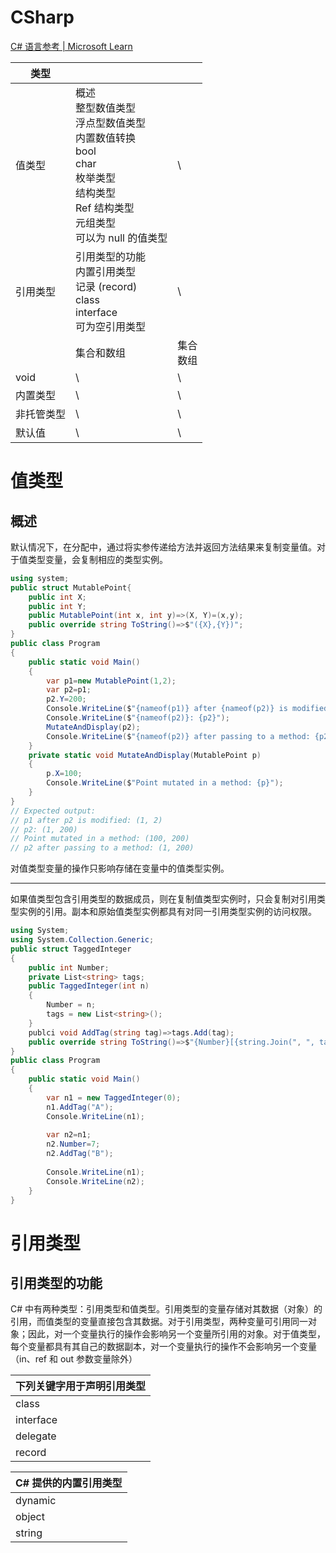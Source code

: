 # CSharp

[C# 语言参考 | Microsoft Learn](https://learn.microsoft.com/zh-cn/dotnet/csharp/language-reference/)

| 类型       |                                                              |                |
| ---------- | ------------------------------------------------------------ | -------------- |
| 值类型     | 概述<br />整型数值类型<br />浮点型数值类型<br />内置数值转换<br />bool<br />char<br />枚举类型<br />结构类型<br />Ref 结构类型<br />元组类型<br />可以为 null 的值类型 | \              |
| 引用类型   | 引用类型的功能<br />内置引用类型<br />记录 (record)<br />class<br />interface<br />可为空引用类型 | \              |
|            | 集合和数组                                                   | 集合<br />数组 |
| void       | \                                                            | \              |
| 内置类型   | \                                                            | \              |
| 非托管类型 | \                                                            | \              |
| 默认值     | \                                                            | \              |

# 值类型

## 概述

默认情况下，在分配中，通过将实参传递给方法并返回方法结果来复制变量值。对于值类型变量，会复制相应的类型实例。

```c#
using system;
public struct MutablePoint{
    public int X;
    public int Y;
    public MutablePoint(int x, int y)=>(X, Y)=(x,y);
    public override string ToString()=>$"({X},{Y})";
}
public class Program
{
    public static void Main()
    {
        var p1=new MutablePoint(1,2);
        var p2=p1;
        p2.Y=200;
        Console.WriteLine($"{nameof(p1)} after {nameof(p2)} is modified: {p1}");
        Console.WriteLine($"{nameof(p2)}: {p2}");
        MutateAndDisplay(p2);
        Console.WriteLine($"{nameof(p2)} after passing to a method: {p2}");
    }
    private static void MutateAndDisplay(MutablePoint p)
    {
        p.X=100;
        Console.WriteLine($"Point mutated in a method: {p}");
    }
}
// Expected output:
// p1 after p2 is modified: (1, 2)
// p2: (1, 200)
// Point mutated in a method: (100, 200)
// p2 after passing to a method: (1, 200)
```

对值类型变量的操作只影响存储在变量中的值类型实例。

---

如果值类型包含引用类型的数据成员，则在复制值类型实例时，只会复制对引用类型实例的引用。副本和原始值类型实例都具有对同一引用类型实例的访问权限。

```c#
using System;
using System.Collection.Generic;
public struct TaggedInteger
{
	public int Number;
	private List<string> tags;
	public TaggedInteger(int n)
	{
		Number = n;
        tags = new List<string>();
	}
    publci void AddTag(string tag)=>tags.Add(tag);
    public override string ToString()=>$"{Number}[{string.Join(", ", tags)}]";
}
public class Program
{
    public static void Main()
    {
        var n1 = new TaggedInteger(0);
        n1.AddTag("A");
        Console.WriteLine(n1);
        
        var n2=n1;
        n2.Number=7;
        n2.AddTag("B");
        
        Console.WriteLine(n1);
        Console.WriteLine(n2);
    }
}
```

# 引用类型

## 引用类型的功能

C# 中有两种类型：引用类型和值类型。引用类型的变量存储对其数据（对象）的引用，而值类型的变量直接包含其数据。对于引用类型，两种变量可引用同一对象；因此，对一个变量执行的操作会影响另一个变量所引用的对象。对于值类型，每个变量都具有其自己的数据副本，对一个变量执行的操作不会影响另一个变量（in、ref 和 out 参数变量除外）

| 下列关键字用于声明引用类型 |
| -------------------------- |
| class                      |
| interface                  |
| delegate                   |
| record                     |

| C# 提供的内置引用类型 |
| --------------------- |
| dynamic               |
| object                |
| string                |

